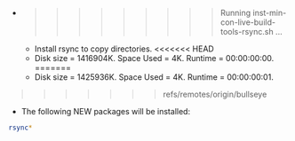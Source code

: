 * >>>>>>>>> Running inst-min-con-live-build-tools-rsync.sh ...
  * Install rsync to copy directories.
<<<<<<< HEAD
  * Disk size = 1416904K. Space Used = 4K. Runtime = 00:00:00:00.
=======
  * Disk size = 1425936K. Space Used = 4K. Runtime = 00:00:00:01.
>>>>>>> refs/remotes/origin/bullseye
  * The following NEW packages will be installed:
  ```bash
rsync*
  ```
